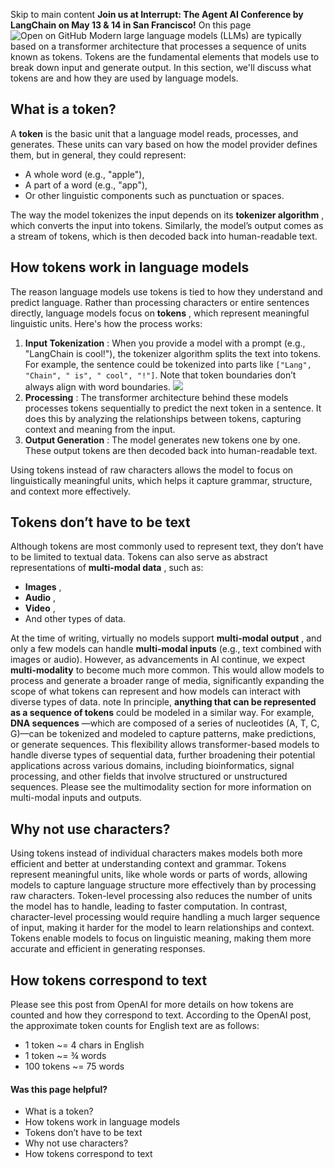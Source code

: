 Skip to main content
**Join us at Interrupt: The Agent AI Conference by LangChain on May 13 & 14 in San Francisco!**
On this page
![Open on GitHub](https://img.shields.io/badge/Open%20on%20GitHub-grey?logo=github&logoColor=white)
Modern large language models (LLMs) are typically based on a transformer architecture that processes a sequence of units known as tokens. Tokens are the fundamental elements that models use to break down input and generate output. In this section, we'll discuss what tokens are and how they are used by language models.
## What is a token?​
A **token** is the basic unit that a language model reads, processes, and generates. These units can vary based on how the model provider defines them, but in general, they could represent:
  * A whole word (e.g., "apple"),
  * A part of a word (e.g., "app"),
  * Or other linguistic components such as punctuation or spaces.


The way the model tokenizes the input depends on its **tokenizer algorithm** , which converts the input into tokens. Similarly, the model’s output comes as a stream of tokens, which is then decoded back into human-readable text.
## How tokens work in language models​
The reason language models use tokens is tied to how they understand and predict language. Rather than processing characters or entire sentences directly, language models focus on **tokens** , which represent meaningful linguistic units. Here's how the process works:
  1. **Input Tokenization** : When you provide a model with a prompt (e.g., "LangChain is cool!"), the tokenizer algorithm splits the text into tokens. For example, the sentence could be tokenized into parts like `["Lang", "Chain", " is", " cool", "!"]`. Note that token boundaries don’t always align with word boundaries. ![](https://python.langchain.com/assets/images/tokenization-10f566ab6774724e63dd99646f69655c.png)
  2. **Processing** : The transformer architecture behind these models processes tokens sequentially to predict the next token in a sentence. It does this by analyzing the relationships between tokens, capturing context and meaning from the input.
  3. **Output Generation** : The model generates new tokens one by one. These output tokens are then decoded back into human-readable text.


Using tokens instead of raw characters allows the model to focus on linguistically meaningful units, which helps it capture grammar, structure, and context more effectively.
## Tokens don’t have to be text​
Although tokens are most commonly used to represent text, they don’t have to be limited to textual data. Tokens can also serve as abstract representations of **multi-modal data** , such as:
  * **Images** ,
  * **Audio** ,
  * **Video** ,
  * And other types of data.


At the time of writing, virtually no models support **multi-modal output** , and only a few models can handle **multi-modal inputs** (e.g., text combined with images or audio). However, as advancements in AI continue, we expect **multi-modality** to become much more common. This would allow models to process and generate a broader range of media, significantly expanding the scope of what tokens can represent and how models can interact with diverse types of data.
note
In principle, **anything that can be represented as a sequence of tokens** could be modeled in a similar way. For example, **DNA sequences** —which are composed of a series of nucleotides (A, T, C, G)—can be tokenized and modeled to capture patterns, make predictions, or generate sequences. This flexibility allows transformer-based models to handle diverse types of sequential data, further broadening their potential applications across various domains, including bioinformatics, signal processing, and other fields that involve structured or unstructured sequences.
Please see the multimodality section for more information on multi-modal inputs and outputs.
## Why not use characters?​
Using tokens instead of individual characters makes models both more efficient and better at understanding context and grammar. Tokens represent meaningful units, like whole words or parts of words, allowing models to capture language structure more effectively than by processing raw characters. Token-level processing also reduces the number of units the model has to handle, leading to faster computation.
In contrast, character-level processing would require handling a much larger sequence of input, making it harder for the model to learn relationships and context. Tokens enable models to focus on linguistic meaning, making them more accurate and efficient in generating responses.
## How tokens correspond to text​
Please see this post from OpenAI for more details on how tokens are counted and how they correspond to text.
According to the OpenAI post, the approximate token counts for English text are as follows:
  * 1 token ~= 4 chars in English
  * 1 token ~= ¾ words
  * 100 tokens ~= 75 words


#### Was this page helpful?
  * What is a token?
  * How tokens work in language models
  * Tokens don’t have to be text
  * Why not use characters?
  * How tokens correspond to text


